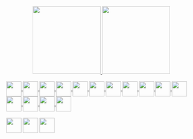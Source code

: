 
<div align="center">
  <a href="https://github.com/lucasrm1981"> 

 <img height="180em" src="https://github-readme-stats.vercel.app/api?username=lucasrm1981&show_icons=true&theme=dracula&include_all_commits=true&count_private=true"/> 
 <img height="180em" src="https://github-readme-stats.vercel.app/api/top-langs/?username=lucasrm1981&layout=compact&langs_count=7&theme=dracula"/>

</div>
  
   <div style="display: inline_block"><br>
     <img align="center" height="40" width="40" src="https://lksistemas.com.br/img/icons/PHP-Dark.svg">
     <img align="center" height="40" width="40" src="https://lksistemas.com.br/img/icons/Java-Light.svg">
     <img align="center" height="40" width="40" src="https://lksistemas.com.br/img/icons/CS.svg">     
     <img align="center" height="40" width="40" src="https://lksistemas.com.br/img/icons/DotNet.svg">
     <img align="center" height="40" width="40" src="https://lksistemas.com.br/img/icons/JavaScript.svg">     
     <img align="center" height="40" width="40" src="https://lksistemas.com.br/img/icons/jSon.svg">
     <img align="center" height="40" width="40" src="https://lksistemas.com.br/img/icons/HTML.svg">
     <img align="center" height="40" width="40" src="https://lksistemas.com.br/img/icons/CSS.svg">
     <img align="center" height="40" width="40" src="https://lksistemas.com.br/img/icons/MySQL-Light.svg">
     <img align="center" height="40" width="40" src="https://lksistemas.com.br/img/icons/sql-server.svg">
     <img align="center" height="40" width="40" src="https://lksistemas.com.br/img/icons/JQuery.svg">
     <img align="center" height="40" width="40" src="https://lksistemas.com.br/img/icons/Bootstrap.svg">
     <img align="center" height="40" width="40" src="https://lksistemas.com.br/img/icons/Linux-Light.svg">
     <img align="center" height="40" width="40" src="https://lksistemas.com.br/img/icons/VSCode-Light.svg">
     <img align="center" height="40" width="40" src="https://lksistemas.com.br/img/icons/VisualStudio-Light.svg">
     <br/><br/>
     <a href="http://lattes.cnpq.br/0086088818420944" target="_blank" ><img align="center" height="40" width="40" src="https://lksistemas.com.br/img/icons/lattes.svg"></a>
     <a href="https://www.linkedin.com/pub/lucas-rodrigues-monteiro/3a/66/a08" target="_blank" ><img align="center" height="40" width="40" src="https://lksistemas.com.br/img/icons/LinkedIn.svg"></a>
      <a href="https://twitter.com/lucas_lksis" target="_blank" ><img align="center" height="40" width="40" src="https://lksistemas.com.br/img/icons/Twitter.svg"></a>
</div>

